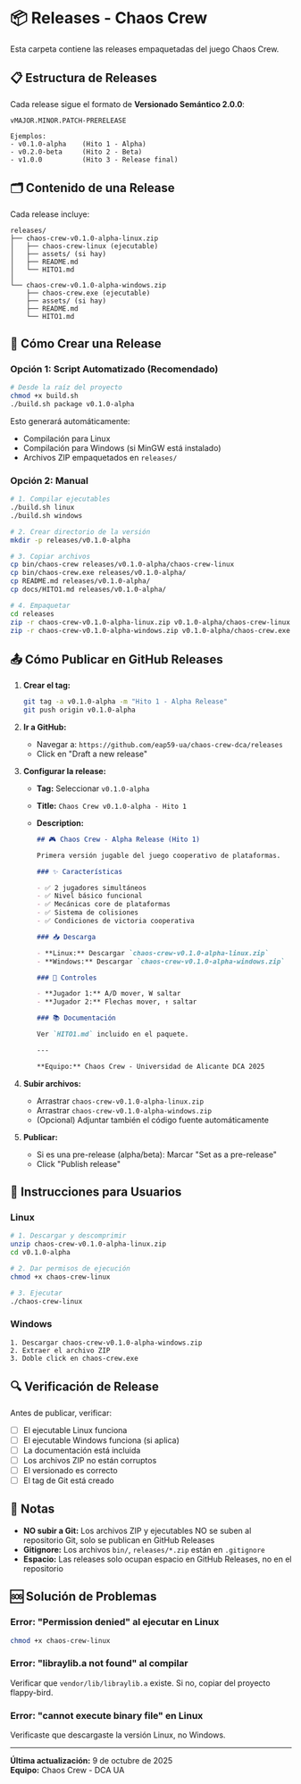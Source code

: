 # 📦 Releases - Chaos Crew

Esta carpeta contiene las releases empaquetadas del juego Chaos Crew.

## 📋 Estructura de Releases

Cada release sigue el formato de **Versionado Semántico 2.0.0**:

```
vMAJOR.MINOR.PATCH-PRERELEASE

Ejemplos:
- v0.1.0-alpha    (Hito 1 - Alpha)
- v0.2.0-beta     (Hito 2 - Beta)
- v1.0.0          (Hito 3 - Release final)
```

## 🗂️ Contenido de una Release

Cada release incluye:

```
releases/
├── chaos-crew-v0.1.0-alpha-linux.zip
│   ├── chaos-crew-linux (ejecutable)
│   ├── assets/ (si hay)
│   ├── README.md
│   └── HITO1.md
│
└── chaos-crew-v0.1.0-alpha-windows.zip
    ├── chaos-crew.exe (ejecutable)
    ├── assets/ (si hay)
    ├── README.md
    └── HITO1.md
```

## 🚀 Cómo Crear una Release

### Opción 1: Script Automatizado (Recomendado)

```bash
# Desde la raíz del proyecto
chmod +x build.sh
./build.sh package v0.1.0-alpha
```

Esto generará automáticamente:

- Compilación para Linux
- Compilación para Windows (si MinGW está instalado)
- Archivos ZIP empaquetados en `releases/`

### Opción 2: Manual

```bash
# 1. Compilar ejecutables
./build.sh linux
./build.sh windows

# 2. Crear directorio de la versión
mkdir -p releases/v0.1.0-alpha

# 3. Copiar archivos
cp bin/chaos-crew releases/v0.1.0-alpha/chaos-crew-linux
cp bin/chaos-crew.exe releases/v0.1.0-alpha/
cp README.md releases/v0.1.0-alpha/
cp docs/HITO1.md releases/v0.1.0-alpha/

# 4. Empaquetar
cd releases
zip -r chaos-crew-v0.1.0-alpha-linux.zip v0.1.0-alpha/chaos-crew-linux
zip -r chaos-crew-v0.1.0-alpha-windows.zip v0.1.0-alpha/chaos-crew.exe
```

## 📤 Cómo Publicar en GitHub Releases

1. **Crear el tag:**

   ```bash
   git tag -a v0.1.0-alpha -m "Hito 1 - Alpha Release"
   git push origin v0.1.0-alpha
   ```

2. **Ir a GitHub:**

   - Navegar a: `https://github.com/eap59-ua/chaos-crew-dca/releases`
   - Click en "Draft a new release"

3. **Configurar la release:**

   - **Tag:** Seleccionar `v0.1.0-alpha`
   - **Title:** `Chaos Crew v0.1.0-alpha - Hito 1`
   - **Description:**

     ```markdown
     ## 🎮 Chaos Crew - Alpha Release (Hito 1)

     Primera versión jugable del juego cooperativo de plataformas.

     ### ✨ Características

     - ✅ 2 jugadores simultáneos
     - ✅ Nivel básico funcional
     - ✅ Mecánicas core de plataformas
     - ✅ Sistema de colisiones
     - ✅ Condiciones de victoria cooperativa

     ### 📥 Descarga

     - **Linux:** Descargar `chaos-crew-v0.1.0-alpha-linux.zip`
     - **Windows:** Descargar `chaos-crew-v0.1.0-alpha-windows.zip`

     ### 🎯 Controles

     - **Jugador 1:** A/D mover, W saltar
     - **Jugador 2:** Flechas mover, ↑ saltar

     ### 📚 Documentación

     Ver `HITO1.md` incluido en el paquete.

     ---

     **Equipo:** Chaos Crew - Universidad de Alicante DCA 2025
     ```

4. **Subir archivos:**

   - Arrastrar `chaos-crew-v0.1.0-alpha-linux.zip`
   - Arrastrar `chaos-crew-v0.1.0-alpha-windows.zip`
   - (Opcional) Adjuntar también el código fuente automáticamente

5. **Publicar:**
   - Si es una pre-release (alpha/beta): Marcar "Set as a pre-release"
   - Click "Publish release"

## 📖 Instrucciones para Usuarios

### Linux

```bash
# 1. Descargar y descomprimir
unzip chaos-crew-v0.1.0-alpha-linux.zip
cd v0.1.0-alpha

# 2. Dar permisos de ejecución
chmod +x chaos-crew-linux

# 3. Ejecutar
./chaos-crew-linux
```

### Windows

```
1. Descargar chaos-crew-v0.1.0-alpha-windows.zip
2. Extraer el archivo ZIP
3. Doble click en chaos-crew.exe
```

## 🔍 Verificación de Release

Antes de publicar, verificar:

- [ ] El ejecutable Linux funciona
- [ ] El ejecutable Windows funciona (si aplica)
- [ ] La documentación está incluida
- [ ] Los archivos ZIP no están corruptos
- [ ] El versionado es correcto
- [ ] El tag de Git está creado

## 📝 Notas

- **NO subir a Git:** Los archivos ZIP y ejecutables NO se suben al repositorio Git, solo se publican en GitHub Releases
- **Gitignore:** Los archivos `bin/`, `releases/*.zip` están en `.gitignore`
- **Espacio:** Las releases solo ocupan espacio en GitHub Releases, no en el repositorio

## 🆘 Solución de Problemas

### Error: "Permission denied" al ejecutar en Linux

```bash
chmod +x chaos-crew-linux
```

### Error: "libraylib.a not found" al compilar

Verificar que `vendor/lib/libraylib.a` existe. Si no, copiar del proyecto flappy-bird.

### Error: "cannot execute binary file" en Linux

Verificaste que descargaste la versión Linux, no Windows.

---

**Última actualización:** 9 de octubre de 2025  
**Equipo:** Chaos Crew - DCA UA
